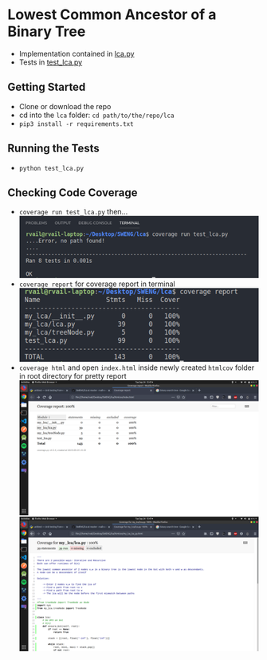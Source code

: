 # Lowest Common Ancestor of a Binary Tree

+   Implementation contained in [lca.py](https://github.com/rvailnaveed/SWENG/blob/master/lca/my_lca/lca.py)
+   Tests in [test_lca.py](https://github.com/rvailnaveed/SWENG/blob/master/lca/test_lca.py)

## Getting Started
+   Clone or download the repo
+   cd into the `lca` folder:  `cd path/to/the/repo/lca` 
+   `pip3 install -r requirements.txt`

## Running the Tests
+   `python test_lca.py`

## Checking Code Coverage
+   `coverage run test_lca.py` then...
![](pics/coverage_run.png)
+   `coverage report` for coverage report in terminal
![](pics/report.png)
+   `coverage html` and open `index.html` inside newly created `htmlcov` folder in root directory for pretty report
![](pics/1.png)
![](pics/2.png)
